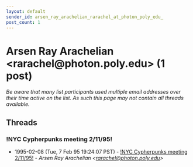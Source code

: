 ```yaml
---
layout: default
sender_id: arsen_ray_arachelian_rarachel_at_photon_poly_edu_
post_count: 1
---
```


# Arsen Ray Arachelian <rarachel<span>@</span>photon.poly.edu> (1 post)

_Be aware that many list participants used multiple email addresses over their time active on the list. As such this page may not contain all threads available._

## Threads

### !NYC Cypherpunks meeting 2/11/95!
+ 1995-02-08 (Tue, 7 Feb 95 19:24:07 PST) - [!NYC Cypherpunks meeting 2/11/95!](/archive/1995/02/8d7d8d5f399767ee5793151f2c54700404facedce2638b82bf54bbb9f62f1e92) - _Arsen Ray Arachelian \<rarachel@photon.poly.edu\>_

